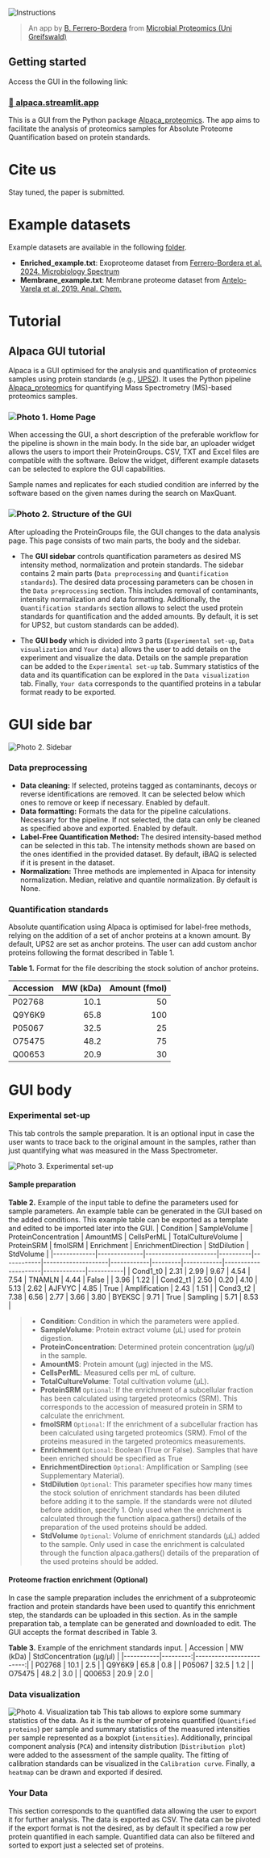 ![Instructions](https://github.com/borfebor/alpaca_app/blob/main/instructions.png)

> An app by [B. Ferrero-Bordera](https://www.linkedin.com/in/borjaferrero/) from [Microbial Proteomics (Uni Greifswald)](https://microbialproteomics.uni-greifswald.de/en/)
## Getting started

Access the GUI in the following link:

### [🔗 alpaca.streamlit.app](https://alpaca.streamlit.app/)

This is a GUI from the Python package [Alpaca_proteomics](https://github.com/borfebor/alpaca_proteomics). The app aims to facilitate the analysis of proteomics samples for Absolute Proteome Quantification based on protein standards. 

# Cite us

Stay tuned, the paper is submitted.

# Example datasets

Example datasets are available in the following [folder](https://github.com/borfebor/alpaca_app/tree/main/Datasets).
- **Enriched_example.txt**: Exoproteome dataset from [Ferrero-Bordera et al. 2024. Microbiology Spectrum](https://doi.org/10.1128/spectrum.02616-23)
- **Membrane_example.txt**: Membrane proteome dataset from [Antelo-Varela et al. 2019. Anal. Chem.](https://doi.org/10.1021/acs.analchem.9b02869)

# Tutorial

## Alpaca GUI tutorial
 
Alpaca is a GUI optimised for the analysis and quantification of proteomics samples using protein standards (e.g., [UPS2](https://www.sigmaaldrich.com/DE/en/product/sigma/ups2)). It uses the Python pipeline [Alpaca_proteomics](https://github.com/borfebor/alpaca_proteomics) for quantifying Mass Spectrometry (MS)-based proteomics samples.

### ![Photo 1. Home Page](https://github.com/borfebor/alpaca_app/blob/main/Screenshots/home.png)

When accessing the GUI, a short description of the preferable workflow for the pipeline is shown in the main body. In the side bar, an uploader widget allows the users to import their ProteinGroups. CSV, TXT and Excel files are compatible with the software. Below the widget, different example datasets can be selected to explore the GUI capabilities.

Sample names and replicates for each studied condition are inferred by the software based on the given names during the search on MaxQuant. 

### ![Photo 2. Structure of the GUI](https://github.com/borfebor/alpaca_app/blob/main/Screenshots/structure.png)

After uploading the ProteinGroups file, the GUI changes to the data analysis page. This page consists of two main parts, the body and the sidebar.

- The **GUI sidebar** controls quantification parameters as desired MS intensity method, normalization and protein standards. The sidebar contains 2 main parts (`Data preprocessing` and `Quantification standards`). The desired data processing parameters can be chosen in the `Data preprocessing` section. This includes removal of contaminants, intensity normalization and data formatting. Additionally, the `Quantification standards` section allows to select the used protein standards for quantification and the added amounts. By default, it is set for UPS2, but custom standards can be added).

- The **GUI body** which is divided into 3 parts (`Experimental set-up`, `Data visualization` and `Your data`) allows the user to add details on the experiment and visualize the data. Details on the sample preparation can be added to the `Experimental set-up` tab. Summary statistics of the data and its quantification can be explored in the `Data visualization` tab. Finally, `Your data` corresponds to the quantified proteins in a tabular format ready to be exported.


# GUI side bar

![Photo 2. Sidebar](https://github.com/borfebor/alpaca_app/blob/main/Screenshots/Sidebartutorial.png)

### Data preprocessing
- **Data cleaning:** If selected, proteins tagged as contaminants, decoys or reverse identifications are removed. It can be selected below which ones to remove or keep if necessary. Enabled by default.
- **Data formatting:** Formats the data for the pipeline calculations. Necessary for the pipeline. If not selected, the data can only be cleaned as specified above and exported. Enabled by default.
- **Label-Free Quantification Method:** The desired intensity-based method can be selected in this tab. The intensity methods shown are based on the ones identified in the provided dataset. By default, iBAQ is selected if it is present in the dataset.
- **Normalization:** Three methods are implemented in Alpaca for intensity normalization. Median, relative and quantile normalization. By default is None.

### Quantification standards

Absolute quantification using Alpaca is optimised for label-free methods, relying on the addition of a set of anchor proteins at a known amount. By default, UPS2 are set as anchor proteins. The user can add custom anchor proteins following the format described in Table 1.

**Table 1.** Format for the file describing the stock solution of anchor proteins.

| Accession  | MW (kDa) | Amount (fmol) |
|------------|---------:|--------------:|
| P02768     |   10.1   |         50    |
| Q9Y6K9     |   65.8   |        100    |
| P05067     |   32.5   |         25    |
| O75475     |   48.2   |         75    |
| Q00653     |   20.9   |         30    |

# GUI body

### Experimental set-up

This tab controls the sample preparation. It is an optional input in case the user wants to trace back to the original amount in the samples, rather than just quantifying what was measured in the Mass Spectrometer.

![Photo 3. Experimental set-up](https://github.com/borfebor/alpaca_app/blob/main/Screenshots/set_up.png)

#### Sample preparation

**Table 2.** Example of the input table to define the parameters used for sample parameters. An example table can be generated in the GUI based on the added conditions. This example table can be exported as a template and edited to be imported later into the GUI.
| Condition   | SampleVolume | ProteinConcentration | AmountMS | CellsPerML | TotalCultureVolume | ProteinSRM | fmolSRM | Enrichment | EnrichmentDirection | StdDilution | StdVolume |
|-------------|--------------|----------------------|----------|------------|--------------------|------------|---------|------------|---------------------|-------------|-----------|
| Cond1_t0    | 2.31         | 2.99                 | 9.67     | 4.54       | 7.54               | TNAMLN     | 4.44    | False      |                  | 3.96        | 1.22      |
| Cond2_t1    | 2.50         | 0.20                 | 4.10     | 5.13       | 2.62               | AJFVYC     | 4.85    | True       | Amplification                | 2.43        | 1.51      |
| Cond3_t2    | 7.38         | 6.56                 | 2.77     | 3.66       | 3.80               | BYEKSC     | 9.71    | True       | Sampling                | 5.71        | 8.53      |

> - **Condition**: Condition in which the parameters were applied.
> - **SampleVolume**: Protein extract volume (µL) used for protein digestion.
> - **ProteinConcentration**: Determined protein concentration (µg/µl) in the sample.
> - **AmountMS**: Protein amount (µg) injected in the MS.
> - **CellsPerML**: Measured cells per mL of culture.
> - **TotalCultureVolume**: Total cultivation volume (µL).
> - **ProteinSRM** `Optional`: If the enrichment of a subcellular fraction has been calculated using targeted proteomics (SRM). This
> corresponds to the accession of measured protein in SRM to calculate
> the enrichment.
> - **fmolSRM** `Optional`: If the enrichment of a subcellular fraction has been calculated using targeted proteomics (SRM). Fmol of the
> proteins measured in the targeted proteomics measurements. 
> - **Enrichment** `Optional`: Boolean (True or False). Samples that have been enriched should be specified as True
> - **EnrichmentDirection** `Optional`: Amplification or Sampling (see Supplementary Material).
> - **StdDilution** `Optional`: This parameter specifies how many times the stock solution of enrichment standards has been diluted before
> adding it to the sample. If the standards were not diluted before
> addition, specify 1. Only used when the enrichment is calculated
> through the function alpaca.gathers() details of the preparation of
> the used proteins should be added. 
> - **StdVolume** `Optional`: Volume of enrichment standards (µL) added to the sample. Only used in case the enrichment is calculated through
> the function alpaca.gathers() details of the preparation of the used
> proteins should be added.

#### Proteome fraction enrichment (Optional)

In case the sample preparation includes the enrichment of a subproteomic fraction and protein standards have been used to quantify this enrichment step, the standards can be uploaded in this section. As in the sample preparation tab, a template can be generated and downloaded to edit. The GUI accepts the format described in Table 3. 

**Table 3.** Example of the enrichment standards input.
| Accession | MW (kDa) | StdConcentration (µg/µl) |
|-----------|---------:|-------------------------:|
| P02768    |     10.1 |                     2.5  |
| Q9Y6K9    |     65.8 |                     0.8  |
| P05067    |     32.5 |                     1.2  |
| O75475    |     48.2 |                     3.0  |
| Q00653    |     20.9 |                     2.0  |

### Data visualization

![Photo 4. Visualization tab](https://github.com/borfebor/alpaca_app/blob/main/Screenshots/viz_option.png)
This tab allows to explore some summary statistics of the data. As it is the number of proteins quantified (`Quantified proteins`) per sample and summary statistics of the measured intensities per sample represented as a boxplot (`intensities`). Additionally, principal component analysis (`PCA`) and intensity distribution (`Distribution plot`) were added to the assessment of the sample quality. The fitting of calibration standards can be visualized in the `Calibration curve`. Finally, a `heatmap` can be drawn and exported if desired.

### Your Data

This section corresponds to the quantified data allowing the user to export it for further analysis. The data is exported as CSV. The data can be pivoted if the export format is not the desired, as by default it specified a row per protein quantified in each sample. Quantified data can also be filtered and sorted to export just a selected set of proteins. 

